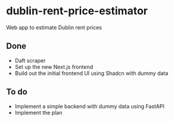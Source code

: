 # dublin-rent-price-estimator
Web app to estimate Dublin rent prices

## Done 
- Daft scraper
- Set up the new Next.js frontend
- Build out the initial frontend UI using Shadcn with dummy data

## To do
- Implement a simple backend with dummy data using FastAPI
- Implement the plan
